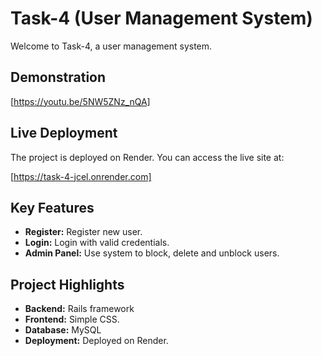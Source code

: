 # Task-4 (User Management System)

Welcome to Task-4, a user management system.

## Demonstration

[https://youtu.be/5NW5ZNz_nQA]

## Live Deployment

The project is deployed on Render. You can access the live site at:

[https://task-4-jcel.onrender.com]

## Key Features

- **Register:** Register new user.
- **Login:** Login with valid credentials.
- **Admin Panel:** Use system to block, delete and unblock users.

## Project Highlights

- **Backend:** Rails framework
- **Frontend:** Simple CSS.
- **Database:** MySQL
- **Deployment:** Deployed on Render.
